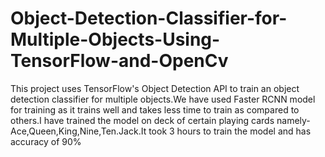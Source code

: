 # Object-Detection-Classifier-for-Multiple-Objects-Using-TensorFlow-and-OpenCv
This project uses TensorFlow's Object Detection API to train an object detection classifier for multiple objects.We have used Faster RCNN model for training as it trains well and takes less time to train as compared to others.I have trained the model on deck of certain playing cards namely-Ace,Queen,King,Nine,Ten.Jack.It took 3 hours to train the model and has accuracy of 90%
